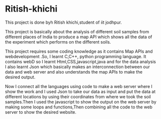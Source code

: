 # Ritish-khichi
 This project is done byh Ritish khichi,student of iit jodhpur.

This project is basically about the analysis of different soil samples from different places of India to produce a map API which shows all the data of the experiment which performs on the different soils.

This project requires some coding knowledge as it contains Map APIs and webdevelopment .So, I learnt C,C++, python programming language. It contains webD so I learnt Html,CSS,javascript,java and for the data analysis I also learnt Json which basically makes an interconnection between our data and web server and also understands the map APIs to make the desired output.

Now I connect all the languages using code to make a web server where I show the work and I used Json to take our data as input and put the data at different locations by using their coordinates from where we took the soil samples.Then I used the javascript to show the output on the web server by making some loops and functions,Then combining all the code to the web server to show the desired website.